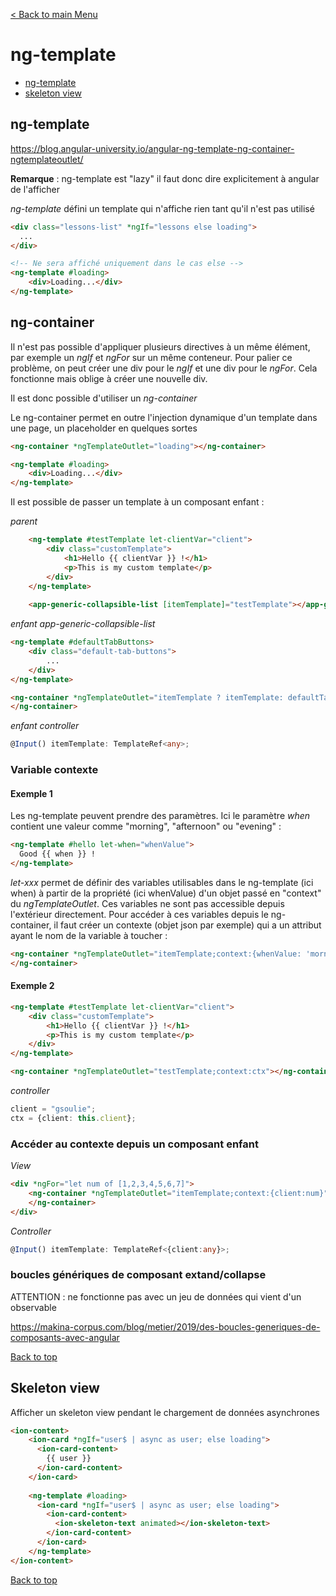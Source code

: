 [< Back to main Menu](https://github.com/gsoulie/angular-resources/blob/master/ng-sheet.md)    

# ng-template

* [ng-template](#ng-template)      
* [skeleton view](#skeleton-view)     

## ng-template
https://blog.angular-university.io/angular-ng-template-ng-container-ngtemplateoutlet/

**Remarque** : ng-template est "lazy" il faut donc dire explicitement à angular de l'afficher

*ng-template* défini un template qui n'affiche rien tant qu'il n'est pas utilisé

````html
<div class="lessons-list" *ngIf="lessons else loading">
  ... 
</div>

<!-- Ne sera affiché uniquement dans le cas else -->
<ng-template #loading>
    <div>Loading...</div>
</ng-template>
````

## ng-container

Il n'est pas possible d'appliquer plusieurs directives à un même élément, par exemple un *ngIf* et *ngFor* sur un même conteneur.
Pour palier ce problème, on peut créer une div pour le *ngIf* et une div pour le *ngFor*. Cela fonctionne mais oblige à créer une nouvelle div.

Il est donc possible d'utiliser un *ng-container*

Le ng-container permet en outre l'injection dynamique d'un template dans une page, un placeholder en quelques sortes

````html
<ng-container *ngTemplateOutlet="loading"></ng-container>

<ng-template #loading>
    <div>Loading...</div>
</ng-template>
````

Il est possible de passer un template à un composant enfant :

*parent*
````html
    <ng-template #testTemplate let-clientVar="client">
        <div class="customTemplate">
            <h1>Hello {{ clientVar }} !</h1>
            <p>This is my custom template</p>
        </div>
    </ng-template>
    
    <app-generic-collapsible-list [itemTemplate]="testTemplate"></app-generic-collapsible-list>
````

*enfant app-generic-collapsible-list*
````html
<ng-template #defaultTabButtons>
    <div class="default-tab-buttons">
        ...
    </div>
</ng-template>

<ng-container *ngTemplateOutlet="itemTemplate ? itemTemplate: defaultTabButtons">
</ng-container>
````

*enfant controller*
````typescript
@Input() itemTemplate: TemplateRef<any>;
````

### Variable contexte

#### Exemple 1

Les ng-template peuvent prendre des paramètres. Ici le paramètre *when* contient une valeur comme "morning", "afternoon" ou "evening" :

````html
<ng-template #hello let-when="whenValue">
  Good {{ when }} !
</ng-template>
````
*let-xxx* permet de définir des variables utilisables dans le ng-template (ici when) à partir de la propriété (ici whenValue) d'un objet passé en "context" du *ngTemplateOutlet*. Ces variables ne sont pas accessible depuis l'extérieur directement. Pour accéder à ces variables depuis le ng-container, il faut créer un contexte (objet json par exemple) qui a un attribut
ayant le nom de la variable à toucher :

````html
<ng-container *ngTemplateOutlet="itemTemplate;context:{whenValue: 'morning'}">
</ng-container>
````

#### Exemple 2
````html
<ng-template #testTemplate let-clientVar="client">
    <div class="customTemplate">
        <h1>Hello {{ clientVar }} !</h1>
        <p>This is my custom template</p>
    </div>
</ng-template>

<ng-container *ngTemplateOutlet="testTemplate;context:ctx"></ng-container>
````

*controller*
````typescript
client = "gsoulie";
ctx = {client: this.client};
````

### Accéder au contexte depuis un composant enfant 

*View*

````html
<div *ngFor="let num of [1,2,3,4,5,6,7]">
    <ng-container *ngTemplateOutlet="itemTemplate;context:{client:num}">
    </ng-container>
</div>
````

*Controller*
````typescript
@Input() itemTemplate: TemplateRef<{client:any}>;
````

### boucles génériques de composant extand/collapse

ATTENTION : ne fonctionne pas avec un jeu de données qui vient d'un observable

https://makina-corpus.com/blog/metier/2019/des-boucles-generiques-de-composants-avec-angular
      
[Back to top](#ng-template)

## Skeleton view

Afficher un skeleton view pendant le chargement de données asynchrones

````html
<ion-content>
    <ion-card *ngIf="user$ | async as user; else loading">
      <ion-card-content>
        {{ user }}
      </ion-card-content>
    </ion-card>
    
    <ng-template #loading>
      <ion-card *ngIf="user$ | async as user; else loading">
        <ion-card-content>
          <ion-skeleton-text animated></ion-skeleton-text>
        </ion-card-content>
      </ion-card>
    </ng-template>
</ion-content>
````

[Back to top](#ng-template)
